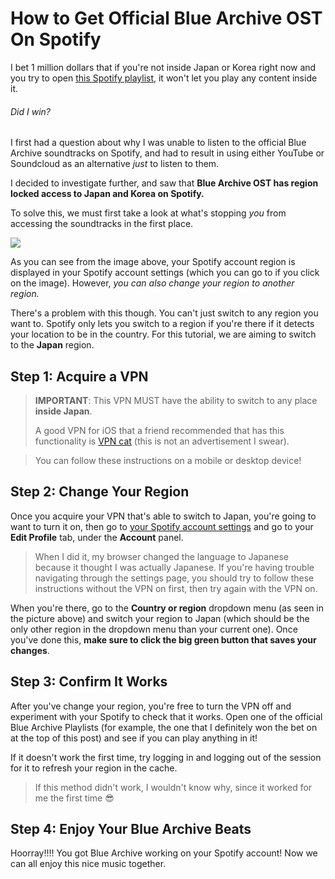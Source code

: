 # How to Get Official Blue Archive OST On Spotify

I bet 1 million dollars that if you're not inside Japan or Korea right now and you try to open [this Spotify playlist](https://open.spotify.com/album/0BTiFYoYsuKefaM1HIQqCC), it won't let you play any content inside it.
###### Did I win?

I first had a question about why I was unable to listen to the official Blue Archive soundtracks on Spotify, and had to result in using either YouTube or Soundcloud as an alternative *just* to listen to them.

I decided to investigate further, and saw that **Blue Archive OST has region locked access to Japan and Korea on Spotify.**

To solve this, we must first take a look at what's stopping *you* from accessing the soundtracks in the first place.

[![](https://i.postimg.cc/1XWcBGqF/Screenshot-from-2024-08-01-00-34-44.png)](https://www.spotify.com/us/account/profile/)

As you can see from the image above, your Spotify account region is displayed in your Spotify account settings (which you can go to if you click on the image). However, *you can also change your region to another region.* 

There's a problem with this though. You can't just switch to any region you want to. Spotify only lets you switch to a region if you're there if it detects your location to be in the country. For this tutorial, we are aiming to switch to the **Japan** region.

## Step 1: Acquire a VPN
> **IMPORTANT**: This VPN MUST have the ability to switch to any place **inside Japan**.
> 
> A good VPN for iOS that a friend recommended that has this functionality is [VPN cat](https://apps.apple.com/jp/app/vpnネコ-無制限のトラフィックを備えた高速で簡単なvpn/id1134784923) (this is not an advertisement I swear).

> You can follow these instructions on a mobile or desktop device!

## Step 2: Change Your Region

Once you acquire your VPN that's able to switch to Japan, you're going to want to turn it on, then go to [your Spotify account settings](https://www.spotify.com/us/account/profile/) and go to your **Edit Profile** tab, under the **Account** panel.

> When I did it, my browser changed the language to Japanese because it thought I was actually Japanese. If you're having trouble navigating through the settings page, you should try to follow these instructions without the VPN on first, then try again with the VPN on.

When you're there, go to the **Country or region** dropdown menu (as seen in the picture above) and switch your region to Japan (which should be the only other region in the dropdown menu than your current one). Once you've done this, **make sure to click the big green button that saves your changes**.

## Step 3: Confirm It Works

After you've change your region, you're free to turn the VPN off and experiment with your Spotify to check that it works. Open one of the official Blue Archive Playlists (for example, the one that I definitely won the bet on at the top of this post) and see if you can play anything in it! 

If it doesn't work the first time, try logging in and logging out of the session for it to refresh your region in the cache.

> If this method didn't work, I wouldn't know why, since it worked for me the first time 😎

## Step 4: Enjoy Your Blue Archive Beats
Hoorray!!!! You got Blue Archive working on your Spotify account! Now we can all enjoy this nice music together.